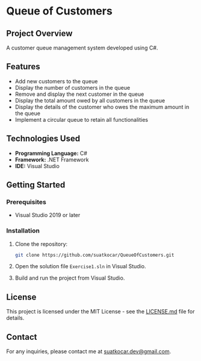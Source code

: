 # Queue of Customers

## Project Overview

A customer queue management system developed using C#.

## Features

- Add new customers to the queue
- Display the number of customers in the queue
- Remove and display the next customer in the queue
- Display the total amount owed by all customers in the queue
- Display the details of the customer who owes the maximum amount in the queue
- Implement a circular queue to retain all functionalities

## Technologies Used

- **Programming Language:** C#
- **Framework:** .NET Framework
- **IDE:** Visual Studio

## Getting Started

### Prerequisites

- Visual Studio 2019 or later

### Installation

1. Clone the repository:

   ```bash
   git clone https://github.com/suatkocar/QueueOfCustomers.git
   ```

2. Open the solution file `Exercise1.sln` in Visual Studio.

3. Build and run the project from Visual Studio.

## License

This project is licensed under the MIT License - see the [LICENSE.md](LICENSE.md) file for details.

## Contact

For any inquiries, please contact me at suatkocar.dev@gmail.com.